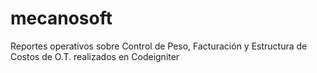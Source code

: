# mecanosoft
Reportes operativos sobre Control de Peso, Facturación y Estructura de Costos de O.T. realizados en Codeigniter

